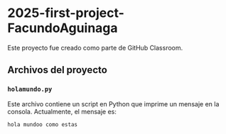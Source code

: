 # 2025-first-project-FacundoAguinaga

Este proyecto fue creado como parte de GitHub Classroom.

## Archivos del proyecto

### `holamundo.py`
Este archivo contiene un script en Python que imprime un mensaje en la consola. Actualmente, el mensaje es:

```plaintext
hola mundoo como estas
